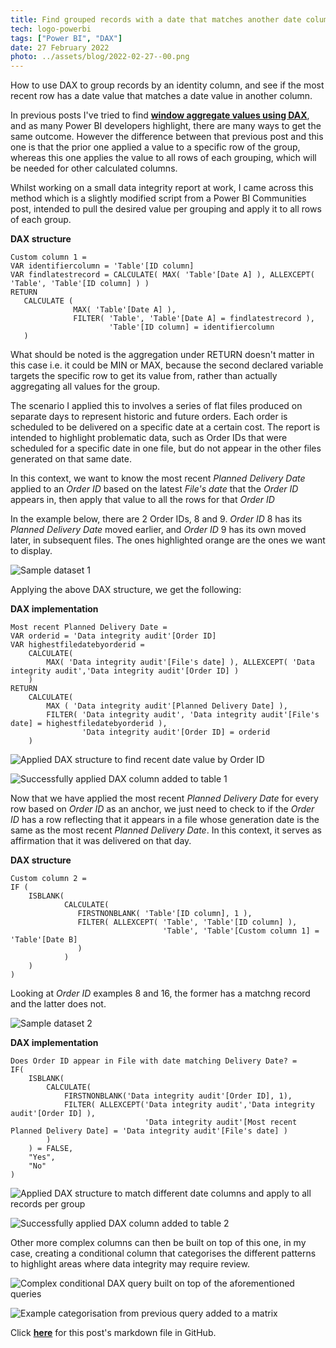 ```yaml
---
title: Find grouped records with a date that matches another date column using DAX
tech: logo-powerbi
tags: ["Power BI", "DAX"]
date: 27 February 2022
photo: ../assets/blog/2022-02-27--00.png
---
```


How to use DAX to group records by an identity column, and see if the most recent row has a date value that matches a date value in another column.

In previous posts I've tried to find __[window aggregate values using DAX](https://makuharistudio.github.io/#/blog/calculate-aggregate-for-grouped-rows-based-on-column-value-dax-version)__, and as many Power BI developers highlight, there are many ways to get the same outcome. However the difference between that previous post and this one is that the prior one applied a value to a specific row of the group, whereas this one applies the value to all rows of each grouping, which will be needed for other calculated columns.

Whilst working on a small data integrity report at work, I came across this method which is a slightly modified script from a Power BI Communities post, intended to pull the desired value per grouping and apply it to all rows of each group.

**DAX structure**
```
Custom column 1 =
VAR identifiercolumn = 'Table'[ID column]
VAR findlatestrecord = CALCULATE( MAX( 'Table'[Date A] ), ALLEXCEPT( 'Table', 'Table'[ID column] ) )
RETURN
   CALCULATE ( 
              MAX( 'Table'[Date A] ),
              FILTER( 'Table', 'Table'[Date A] = findlatestrecord ),
                      'Table'[ID column] = identifiercolumn               
   )
```
What should be noted is the aggregation under RETURN doesn't matter in this case i.e. it could be MIN or MAX, because the second declared variable targets the specific row to get its value from, rather than actually aggregating all values for the group.

The scenario I applied this to involves a series of flat files produced on separate days to represent historic and future orders. Each order is scheduled to be delivered on a specific date at a certain cost. The report is intended to highlight problematic data, such as Order IDs that were scheduled for a specific date in one file, but do not appear in the other files generated on that same date.

In this context, we want to know the most recent *Planned Delivery Date* applied to an *Order ID* based on the latest *File's date* that the *Order ID* appears in, then apply that value to all the rows for that *Order ID*

In the example below, there are 2 Order IDs, 8 and 9. *Order ID* 8 has its *Planned Delivery Date* moved earlier, and *Order ID* 9 has its own moved later, in subsequent files. The ones highlighted orange are the ones we want to display.

![Sample dataset 1](/src/assets/blog/2022-02-27--01.png)

Applying the above DAX structure, we get the following:

**DAX implementation**
```
Most recent Planned Delivery Date = 
VAR orderid = 'Data integrity audit'[Order ID]
VAR highestfiledatebyorderid =
    CALCULATE(
        MAX( 'Data integrity audit'[File's date] ), ALLEXCEPT( 'Data integrity audit','Data integrity audit'[Order ID] )
    )
RETURN
    CALCULATE(
        MAX ( 'Data integrity audit'[Planned Delivery Date] ),
        FILTER( 'Data integrity audit', 'Data integrity audit'[File's date] = highestfiledatebyorderid ),
                'Data integrity audit'[Order ID] = orderid
    )
```

![Applied DAX structure to find recent date value by Order ID](/src/assets/blog/2022-02-27--02.png)

![Successfully applied DAX column added to table 1](/src/assets/blog/2022-02-27--03.png)

Now that we have applied the most recent *Planned Delivery Date* for every row based on *Order ID* as an anchor, we just need to check to if the *Order ID* has a row reflecting that it appears in a file whose generation date is the same as the most recent *Planned Delivery Date*. In this context, it serves as affirmation that it was delivered on that day.

**DAX structure**
```
Custom column 2 =
IF (
    ISBLANK(
            CALCULATE(
               FIRSTNONBLANK( 'Table'[ID column], 1 ),
               FILTER( ALLEXCEPT( 'Table', 'Table'[ID column] ),
                                  'Table', 'Table'[Custom column 1] = 'Table'[Date B]               
               )
            )
    )
)
```

Looking at *Order ID* examples 8 and 16, the former has a matchng record and the latter does not.

![Sample dataset 2](/src/assets/blog/2022-02-27--04.png)

**DAX implementation**
```
Does Order ID appear in File with date matching Delivery Date? = 
IF(
    ISBLANK(
        CALCULATE(
            FIRSTNONBLANK('Data integrity audit'[Order ID], 1),
            FILTER( ALLEXCEPT('Data integrity audit','Data integrity audit'[Order ID] ),
                              'Data integrity audit'[Most recent Planned Delivery Date] = 'Data integrity audit'[File's date] )
        )
    ) = FALSE,
    "Yes",
    "No"
)
```

![Applied DAX structure to match different date columns and apply to all records per group](/src/assets/blog/2022-02-27--05.png)

![Successfully applied DAX column added to table 2](/src/assets/blog/2022-02-27--06.png)

Other more complex columns can then be built on top of this one, in my case, creating a conditional column that categorises the different patterns to highlight areas where data integrity may require review.

![Complex conditional DAX query built on top of the aforementioned queries](/src/assets/blog/2022-02-27--07.png)

![Example categorisation from previous query added to a matrix](/src/assets/blog/2022-02-27--08.png)

Click **[here](https://github.com/makuharistudio/makuharistudio.github.io/blob/main/src/markdown/posts/2022-02-27.md)** for this post's markdown file in GitHub.
